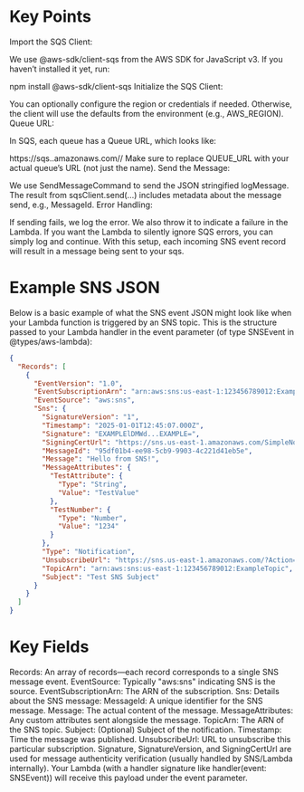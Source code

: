 # Key Points
Import the SQS Client:

We use @aws-sdk/client-sqs from the AWS SDK for JavaScript v3.
If you haven’t installed it yet, run:

npm install @aws-sdk/client-sqs
Initialize the SQS Client:

You can optionally configure the region or credentials if needed. Otherwise, the client will use the defaults from the environment (e.g., AWS_REGION).
Queue URL:

In SQS, each queue has a Queue URL, which looks like:

https://sqs.<region>.amazonaws.com/<account-id>/<queue-name>
Make sure to replace QUEUE_URL with your actual queue’s URL (not just the name).
Send the Message:

We use SendMessageCommand to send the JSON stringified logMessage.
The result from sqsClient.send(...) includes metadata about the message send, e.g., MessageId.
Error Handling:

If sending fails, we log the error. We also throw it to indicate a failure in the Lambda. If you want the Lambda to silently ignore SQS errors, you can simply log and continue.
With this setup, each incoming SNS event record will result in a message being sent to your sqs.


# Example SNS JSON
Below is a basic example of what the SNS event JSON might look like when your Lambda function is triggered by an SNS topic. This is the structure passed to your Lambda handler in the event parameter (of type SNSEvent in @types/aws-lambda):
```json
{
  "Records": [
    {
      "EventVersion": "1.0",
      "EventSubscriptionArn": "arn:aws:sns:us-east-1:123456789012:ExampleTopic:abcdef01-2345-6789-abcd-ef0123456789",
      "EventSource": "aws:sns",
      "Sns": {
        "SignatureVersion": "1",
        "Timestamp": "2025-01-01T12:45:07.000Z",
        "Signature": "EXAMPLElDMWd...EXAMPLE=",
        "SigningCertUrl": "https://sns.us-east-1.amazonaws.com/SimpleNotificationService-0000000000000000000000.pem",
        "MessageId": "95df01b4-ee98-5cb9-9903-4c221d41eb5e",
        "Message": "Hello from SNS!",
        "MessageAttributes": {
          "TestAttribute": {
            "Type": "String",
            "Value": "TestValue"
          },
          "TestNumber": {
            "Type": "Number",
            "Value": "1234"
          }
        },
        "Type": "Notification",
        "UnsubscribeUrl": "https://sns.us-east-1.amazonaws.com/?Action=Unsubscribe&...",
        "TopicArn": "arn:aws:sns:us-east-1:123456789012:ExampleTopic",
        "Subject": "Test SNS Subject"
      }
    }
  ]
}
```

# Key Fields
Records: An array of records—each record corresponds to a single SNS message event.
EventSource: Typically "aws:sns" indicating SNS is the source.
EventSubscriptionArn: The ARN of the subscription.
Sns: Details about the SNS message:
MessageId: A unique identifier for the SNS message.
Message: The actual content of the message.
MessageAttributes: Any custom attributes sent alongside the message.
TopicArn: The ARN of the SNS topic.
Subject: (Optional) Subject of the notification.
Timestamp: Time the message was published.
UnsubscribeUrl: URL to unsubscribe this particular subscription.
Signature, SignatureVersion, and SigningCertUrl are used for message authenticity verification (usually handled by SNS/Lambda internally).
Your Lambda (with a handler signature like handler(event: SNSEvent)) will receive this payload under the event parameter.
